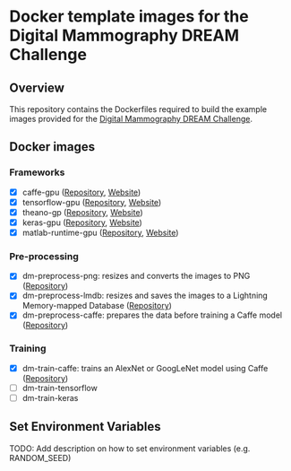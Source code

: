 # Docker template images for the Digital Mammography DREAM Challenge
## Overview
This repository contains the Dockerfiles required to build the example images provided for the [Digital Mammography DREAM Challenge](https://www.synapse.org/#!Synapse:syn4224222/). 

## Docker images
### Frameworks
- [x] caffe-gpu ([Repository](https://hub.docker.com/r/tschaffter/caffe-gpu/), [Website](http://caffe.berkeleyvision.org/))
- [x] tensorflow-gpu ([Repository](https://hub.docker.com/r/tschaffter/tensorflow-gpu/), [Website](https://www.tensorflow.org/))
- [x] theano-gp ([Repository](https://hub.docker.com/r/tschaffter/theano-gpu/), [Website](http://deeplearning.net/software/theano/))
- [x] keras-gpu ([Repository](https://hub.docker.com/r/tschaffter/keras-gpu/), [Website](https://keras.io/))
- [x] matlab-runtime-gpu ([Repository](https://hub.docker.com/r/tschaffter/matlab-runtime-gpu/), [Website](https://www.mathworks.com/products/compiler/mcr/))

### Pre-processing
- [x] dm-preprocess-png: resizes and converts the images to PNG ([Repository](https://www.synapse.org/#!Synapse:syn7497584))
- [x] dm-preprocess-lmdb: resizes and saves the images to a Lightning Memory-mapped Database ([Repository](https://www.synapse.org/#!Synapse:syn7498267))
- [x] dm-preprocess-caffe: prepares the data before training a Caffe model ([Repository](https://www.synapse.org/#!Synapse:syn7498325))

### Training
- [x] dm-train-caffe: trains an AlexNet or GoogLeNet model using Caffe ([Repository](https://www.synapse.org/#!Synapse:syn7498338))
- [ ] dm-train-tensorflow
- [ ] dm-train-keras

## Set Environment Variables
TODO: Add description on how to set environment variables (e.g. RANDOM_SEED)
